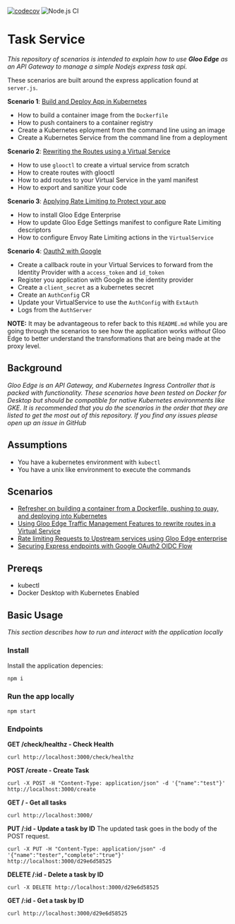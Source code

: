[![codecov](https://codecov.io/gh/cmwylie19/task-service/branch/master/graph/badge.svg?token=BRK6V3DOQA)](https://codecov.io/gh/cmwylie19/task-service) ![Node.js CI](https://github.com/cmwylie19/task-service/workflows/Node.js%20CI/badge.svg)

# Task Service

_This repository of scenarios is intended to explain how to use **Gloo Edge** as an API Gateway to manage a simple Nodejs express task api._

These scenarios are built around the express application found at `server.js`. 

**Scenario 1**: [Build and Deploy App in Kubernetes](Scenarios/DeployInK8s.md) 
- How to build a container image from the `Dockerfile`
- How to push containers to a container registry
- Create a Kubernetes eployment from the command line using an image
- Create a Kubernetes Service from the command line from a deployment

**Scenario 2**: [Rewriting the Routes using a Virtual Service](Scenarios/TrafficManagement-RewriteRoutes.md)
- How to use `glooctl` to create a virtual service from scratch
- How to create routes with glooctl
- How to add routes to your Virtual Service in the yaml manifest
- How to export and sanitize your code

**Scenario 3**: [Applying Rate Limiting to Protect your app](Scenarios/RateLimiting.md)
- How to install Gloo Edge Enterprise
- How to update Gloo Edge Settings manifest to configure Rate Limiting descriptors
- How to configure Envoy Rate Limiting actions in the `VirtualService`


**Scenario 4**: [Oauth2 with Google](Scenarios/OAUTH2.md)
- Create a callback route in your Virtual Services to forward from the Identity Provider with a `access_token` and `id_token`
- Register you application with Google as the identity provider
- Create a `client_secret` as a kubernetes secret
- Create an `AuthConfig` CR
- Update your VirtualService to use the `AuthConfig` with `ExtAuth`
- Logs from the `AuthServer`

**NOTE:** It may be advantageous to refer back to this `README.md` while you are going through the scenarios to see how the application works _without_ Gloo Edge to better understand the transformations that are being made at the proxy level.

## Background

_Gloo Edge is an API Gateway, and Kubernetes Ingress Controller that is packed with functionality. These scenarios have been tested on Docker for Desktop but should be compatible for native Kubernetes environments like GKE. It is recommended that you do the scenarios in the order that they are listed to get the most out of this repository. If you find any issues please open up an issue in GitHub_

## Assumptions

- You have a kubernetes environment with `kubectl`
- You have a unix like environment to execute the commands

## Scenarios

- [Refresher on building a container from a Dockerfile, pushing to quay, and deploying into Kubernetes](Scenarios/DeployInK8s.md)
- [Using Gloo Edge Traffic Management Features to rewrite routes in a Virtual Service](Scenarios/TrafficManagement-RewriteRoutes.md)
- [Rate limiting Requests to Upstream services using Gloo Edge enterprise](Scenarios/RateLimiting.md)
- [Securing Express endpoints with Google OAuth2 OIDC Flow](Scenarios/OAUTH2.md)

## Prereqs

- kubectl
- Docker Desktop with Kubernetes Enabled

## Basic Usage

_This section describes how to run and interact with the application locally_

### Install

Install the application depencies:

```
npm i
```

### Run the app locally

```
npm start
```

### Endpoints

**GET /check/healthz - Check Health**

```
curl http://localhost:3000/check/healthz
```

**POST /create - Create Task**

```
curl -X POST -H "Content-Type: application/json" -d '{"name":"test"}' http://localhost:3000/create
```

**GET / - Get all tasks**

```
curl http://localhost:3000/
```

**PUT /:id - Update a task by ID**
The updated task goes in the body of the POST request.

```
curl -X PUT -H "Content-Type: application/json" -d '{"name":"tester","complete":"true"}' http://localhost:3000/d29e6d58525
```

**DELETE /:id - Delete a task by ID**

```
curl -X DELETE http://localhost:3000/d29e6d58525
```

**GET /:id - Get a task by ID**

```
curl http://localhost:3000/d29e6d58525
```
